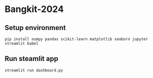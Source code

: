 # Bangkit-2024

## Setup environment
```
pip install numpy pandas scikit-learn matplotlib seaborn jupyter streamlit babel
```

## Run steamlit app
```
streamlit run dashboard.py
```
